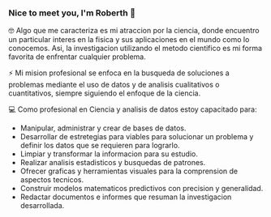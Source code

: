### Nice to meet you, I'm Roberth 👋

:nerd_face: Algo que me caracteriza es mi atraccion por la ciencia, donde encuentro un particular interes en la fisica y sus aplicaciones en el mundo como lo conocemos. Asi, la investigacion utilizando el metodo cientifico es mi forma favorita de enfrentar cualquier problema.

:zap: Mi mision profesional se enfoca en la busqueda de soluciones a problemas mediante el uso de datos y de analisis cualitativos o cuantitativos, siempre siguiendo el enfoque de la ciencia.

:computer: Como profesional en Ciencia y analisis de datos estoy capacitado para:

* Manipular, administrar y crear de bases de datos.
* Desarrollar de estretegias para viables para solucionar un problema y definir los datos que se requieren para lograrlo.
* Limpiar y transformar la informacion para su estudio.
* Realizar analisis estadisticos y busquedas de patrones.
* Ofrecer graficas y herramientas visuales para la comprension de aspectos tecnicos.
* Construir modelos matematicos predictivos con precision y generalidad.
* Redactar documentos e informes que resuman la investigacion desarrollada.
